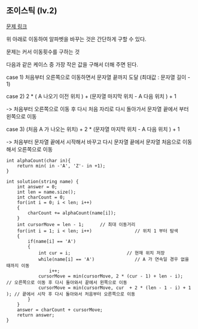 ## 조이스틱 (lv.2)

[문제 링크](https://programmers.co.kr/learn/courses/30/lessons/42860#)


위 아래로 이동하여 알파벳을 바꾸는 것은 간단하게 구할 수 있다.

문제는 커서 이동횟수를 구하는 것

다음과 같은 케이스 중 가장 작은 값을 구해서 더해 주면 된다.

case 1)
처음부터 오른쪽으로 이동하면서 문자열 끝까지 도달 (최대값 : 문자열 길이 - 1)

case 2)
2 * ( A 나오기 이전 위치 ) + (문자열 마지막 위치 - A 다음 위치 ) + 1

-> 처음부터 오른쪽으로 이동 후 다시 처음 자리로 다시 돌아가서 문자열 끝에서 부터 왼쪽으로 이동

case 3)
(처음 A 가 나오는 위치) + 2 * (문자열 마지막 위치 - A 다음 위치 ) + 1

-> 처음부터 문자열 끝에서 시작해서 바꾸고 다시 문자열 끝에서 문자열 처음으로 이동해서 오른쪽으로 이동



```
int alphaCount(char in){    
    return min( in -'A', 'Z'- in +1);
}

int solution(string name) {
    int answer = 0;
    int len = name.size();
    int charCount = 0;
    for(int i = 0; i < len; i++)
    {
        charCount += alphaCount(name[i]);
    }    
    int cursorMove = len - 1;      // 최대 이동거리
    for(int i = 1; i < len; i++)                // 위치 1 부터 탐색
    {
        if(name[i] == 'A')
        {
            int cur = i;                     // 현재 위치 저장
            while(name[i] == 'A')               // A 가 연속일 경우 없을 때까지 이동
                i++;                        
            cursorMove = min(cursorMove, 2 * (cur - 1) + len - i);      // 오른쪽으로 이동 후 다시 돌아와서 끝에서 왼쪽으로 이동      
            cursorMove = min(cursorMove, cur  + 2 * (len - 1 - i) + 1 ); // 끝에서 시작 후 다시 돌아와서 처음부터 오른쪽으로 이동                        
        }
    }    
    answer = charCount + cursorMove;    
    return answer;
}
```